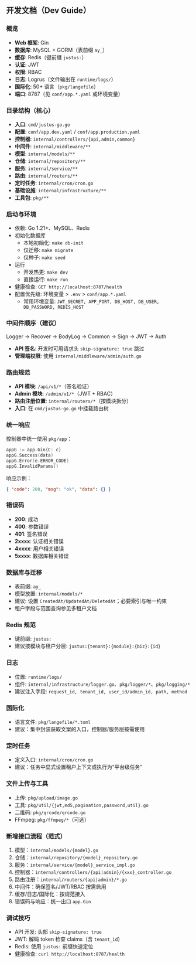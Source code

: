 ## 开发文档（Dev Guide）

### 概览

- **Web 框架**: Gin
- **数据库**: MySQL + GORM（表前缀 `ay_`）
- **缓存**: Redis（键前缀 `justus:`）
- **认证**: JWT
- **权限**: RBAC
- **日志**: Logrus（文件输出在 `runtime/logs/`）
- **国际化**: 50+ 语言（`pkg/langefile`）
- **端口**: 8787（见 `conf/app.*.yaml` 或环境变量）

### 目录结构（核心）

- **入口**: `cmd/justus-go.go`
- **配置**: `conf/app.dev.yaml` / `conf/app.production.yaml`
- **控制器**: `internal/controllers/{api,admin,common}`
- **中间件**: `internal/middleware/**`
- **模型**: `internal/models/**`
- **仓储**: `internal/repository/**`
- **服务**: `internal/service/**`
- **路由**: `internal/routers/**`
- **定时任务**: `internal/cron/cron.go`
- **基础设施**: `internal/infrastructure/**`
- **工具包**: `pkg/**`

### 启动与环境

- 依赖: Go 1.21+、MySQL、Redis
- 初始化数据库
  - 本地初始化: `make db-init`
  - 仅迁移: `make migrate`
  - 仅种子: `make seed`
- 运行
  - 开发热更: `make dev`
  - 直接运行: `make run`
- 健康检查: `GET http://localhost:8787/health`
- 配置优先级: 环境变量 > `.env` > `conf/app.*.yaml`
  - 常用环境变量: `JWT_SECRET, APP_PORT, DB_HOST, DB_USER, DB_PASSWORD, REDIS_HOST`

### 中间件顺序（建议）

Logger → Recover → BodyLog → Common → Sign → JWT → Auth

- **API 签名**: 开发时可用请求头 `skip-signature: true` 跳过
- **管理端权限**: 使用 `internal/middleware/admin/auth.go`

### 路由规范

- **API 模块**: `/api/v1/*`（签名验证）
- **Admin 模块**: `/admin/v1/*`（JWT + RBAC）
- **路由注册位置**: `internal/routers/*`（按模块拆分）
- **入口**: 在 `cmd/justus-go.go` 中挂载路由树

### 统一响应

控制器中统一使用 `pkg/app`：

```go
appG := app.Gin{C: c}
appG.Success(data)
appG.Error(e.ERROR_CODE)
appG.InvalidParams()
```

响应示例：

```json
{ "code": 200, "msg": "ok", "data": {} }
```

### 错误码

- **200**: 成功
- **400**: 参数错误
- **401**: 签名错误
- **2xxxx**: 认证相关错误
- **4xxxx**: 用户相关错误
- **5xxxx**: 数据库相关错误

### 数据库与迁移

- 表前缀: `ay_`
- 模型放置: `internal/models/*`
- 建议: 设置 `CreatedAt/UpdatedAt/DeletedAt`；必要索引与唯一约束
- 租户字段与范围查询参见多租户文档

### Redis 规范

- 键前缀: `justus:`
- 建议按模块与租户分层: `justus:{tenant}:{module}:{biz}:{id}`

### 日志

- 位置: `runtime/logs/`
- 组件: `internal/infrastructure/logger.go`、`pkg/logger/*`、`pkg/logging/*`
- 建议注入字段: `request_id, tenant_id, user_id/admin_id, path, method`

### 国际化

- 语言文件: `pkg/langefile/*.toml`
- 建议：集中封装获取文案的入口，控制器/服务层按需使用

### 定时任务

- 定义入口: `internal/cron/cron.go`
- 建议：任务中显式设置租户上下文或执行为“平台级任务”

### 文件上传与工具

- 上传: `pkg/upload/image.go`
- 工具: `pkg/util/{jwt,md5,pagination,password,util}.go`
- 二维码: `pkg/qrcode/qrcode.go`
- FFmpeg: `pkg/ffmpeg/*`（可选）

### 新增接口流程（范式）

1. 模型：`internal/models/{model}.go`
2. 仓储：`internal/repository/{model}_repository.go`
3. 服务：`internal/service/{model}_service_impl.go`
4. 控制器：`internal/controllers/{api|admin}/{xxx}_controller.go`
5. 路由注册：`internal/routers/{api|admin}/*.go`
6. 中间件：确保签名/JWT/RBAC 按需启用
7. 缓存/日志/国际化：按规范接入
8. 错误码与响应：统一出口 `app.Gin`

### 调试技巧

- API 开发: 头部 `skip-signature: true`
- JWT: 解码 token 检查 claims（含 `tenant_id`）
- Redis: 使用 `justus:` 前缀快速定位
- 健康检查: `curl http://localhost:8787/health`
